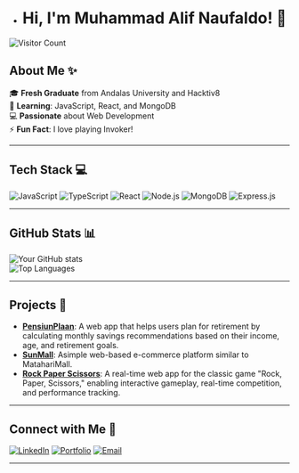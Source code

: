 
- # Hi, I'm Muhammad Alif Naufaldo! 👋

![Visitor Count](https://komarev.com/ghpvc/?username=yourusername&label=Profile%20Views&color=0e75b6&style=flat)

## About Me ✨
🎓 **Fresh Graduate** from Andalas University and Hacktiv8  
🌱 **Learning**: JavaScript, React, and MongoDB  
💻 **Passionate** about Web Development  
⚡ **Fun Fact**: I love playing Invoker!  

---

## Tech Stack 💻
![JavaScript](https://img.shields.io/badge/-JavaScript-F7DF1E?logo=javascript&logoColor=black&style=flat-square)
![TypeScript](https://img.shields.io/badge/-JavaScript-F7DF1E?logo=typescript&logoColor=blue&style=flat-square)
![React](https://img.shields.io/badge/-React-61DAFB?logo=react&logoColor=black&style=flat-square)
![Node.js](https://img.shields.io/badge/-Node.js-339933?logo=node.js&logoColor=white&style=flat-square)
![MongoDB](https://img.shields.io/badge/-MongoDB-47A248?logo=mongodb&logoColor=white&style=flat-square)
![Express.js](https://img.shields.io/badge/-Express.js-000000?logo=express&logoColor=white&style=flat-square)

---

## GitHub Stats 📊
![Your GitHub stats](https://github-readme-stats.vercel.app/api?username=AlifNaufaldo&show_icons=true&theme=radical)  
![Top Languages](https://github-readme-stats.vercel.app/api/top-langs/?username=AlifNaufaldo&layout=compact&theme=radical)

---

## Projects 🚀
- **[PensiunPlaan](#)**: A web app that helps users plan for retirement by calculating monthly savings recommendations
 based on their income, age, and retirement goals.  
- **[SunMall](#)**: Asimple web-based e-commerce platform similar to MatahariMall.
- **[Rock Paper Scissors](#)**: A real-time web app for the classic game "Rock, Paper, Scissors," enabling interactive gameplay,
 real-time competition, and performance tracking.   

---

## Connect with Me 🤝
[![LinkedIn](https://img.shields.io/badge/-LinkedIn-0A66C2?logo=linkedin&logoColor=white&style=flat-square)](https://www.linkedin.com/in/alif-naufaldo/)
[![Portfolio](https://img.shields.io/badge/-Portfolio-000000?logo=vercel&logoColor=white&style=flat-square)](https://portfolio.alifnaufaldo.online/)
[![Email](https://img.shields.io/badge/-Email-D14836?logo=gmail&logoColor=white&style=flat-square)](mailto:muhammadalifnaufaldo@gmail.com)

---


<!---
AlifNaufaldo/AlifNaufaldo is a ✨ special ✨ repository because its `README.md` (this file) appears on your GitHub profile.
You can click the Preview link to take a look at your changes.
--->
